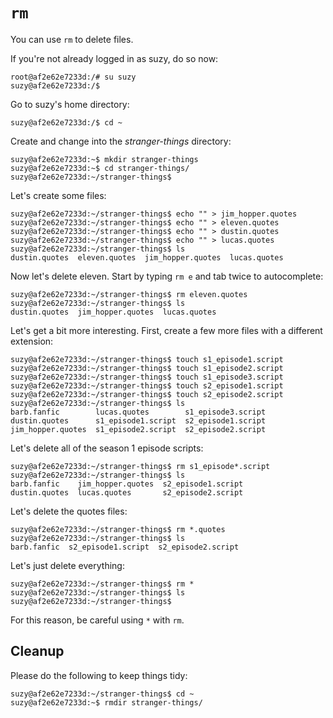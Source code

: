`rm`
====

You can use `rm` to delete files.

If you're not already logged in as suzy, do so now:

```
root@af2e62e7233d:/# su suzy
suzy@af2e62e7233d:/$ 
```

Go to suzy's home directory:

```
suzy@af2e62e7233d:/$ cd ~
```


Create and change into the _stranger-things_ directory:

```
suzy@af2e62e7233d:~$ mkdir stranger-things
suzy@af2e62e7233d:~$ cd stranger-things/
suzy@af2e62e7233d:~/stranger-things$ 
```

Let's create some files:

```
suzy@af2e62e7233d:~/stranger-things$ echo "" > jim_hopper.quotes
suzy@af2e62e7233d:~/stranger-things$ echo "" > eleven.quotes
suzy@af2e62e7233d:~/stranger-things$ echo "" > dustin.quotes
suzy@af2e62e7233d:~/stranger-things$ echo "" > lucas.quotes
suzy@af2e62e7233d:~/stranger-things$ ls
dustin.quotes  eleven.quotes  jim_hopper.quotes  lucas.quotes
```

Now let's delete eleven. Start by typing `rm e` and tab twice to autocomplete:

```
suzy@af2e62e7233d:~/stranger-things$ rm eleven.quotes 
suzy@af2e62e7233d:~/stranger-things$ ls
dustin.quotes  jim_hopper.quotes  lucas.quotes
```

Let's get a bit more interesting. First, create a few more files with a different extension:

```
suzy@af2e62e7233d:~/stranger-things$ touch s1_episode1.script
suzy@af2e62e7233d:~/stranger-things$ touch s1_episode2.script
suzy@af2e62e7233d:~/stranger-things$ touch s1_episode3.script
suzy@af2e62e7233d:~/stranger-things$ touch s2_episode1.script
suzy@af2e62e7233d:~/stranger-things$ touch s2_episode2.script
suzy@af2e62e7233d:~/stranger-things$ ls
barb.fanfic        lucas.quotes        s1_episode3.script
dustin.quotes      s1_episode1.script  s2_episode1.script
jim_hopper.quotes  s1_episode2.script  s2_episode2.script
```

Let's delete all of the season 1 episode scripts:

```
suzy@af2e62e7233d:~/stranger-things$ rm s1_episode*.script   
suzy@af2e62e7233d:~/stranger-things$ ls
barb.fanfic    jim_hopper.quotes  s2_episode1.script
dustin.quotes  lucas.quotes       s2_episode2.script
```

Let's delete the quotes files:

```
suzy@af2e62e7233d:~/stranger-things$ rm *.quotes
suzy@af2e62e7233d:~/stranger-things$ ls
barb.fanfic  s2_episode1.script  s2_episode2.script
```

Let's just delete everything:

```
suzy@af2e62e7233d:~/stranger-things$ rm *
suzy@af2e62e7233d:~/stranger-things$ ls
suzy@af2e62e7233d:~/stranger-things$ 
```

For this reason, be careful using `*` with `rm`.


Cleanup
-------

Please do the following to keep things tidy:

```
suzy@af2e62e7233d:~/stranger-things$ cd ~
suzy@af2e62e7233d:~$ rmdir stranger-things/
```
